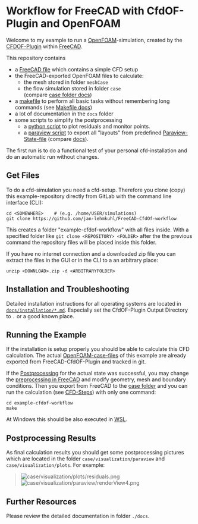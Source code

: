 Workflow for FreeCAD with CfdOF-Plugin and OpenFOAM
=================================================================

Welcome to my example to run a [OpenFOAM]-simulation, created by the [CFDOF-Plugin] within [FreeCAD]. 

This repository contains
* a [FreeCAD file](freecad-cfd.FCStd) which contains a simple CFD setup 
* the FreeCAD-exported OpenFOAM files to calculate: 
    * the mesh stored in folder `meshCase`  
    * the flow simulation stored in folder `case`  
      (compare [case folder docs](docs/howtos/case-folders.md))
* a [makefile](Makefile) to perform all basic tasks without remembering long commands 
  (see [Makefile docs](docs/howtos/makefiles.md))
* a lot of documentation in the `docs` folder  
* some scripts to simplify the postprocessing
    * a [python script](scripts/python-postprocessing.py) to plot residuals and monitor points.  
    * a [paraview script](scripts/paraview-export-all.py) to export all "layouts" from predefined [Paraview-State-file](post/paraview-state.pvsm) (compare [docs](docs/cfd-steps/postprocessing/paraview.open-3d-data.md#open-paraview-with-saved-state-file)).  


The first run is to do a functional test of your personal cfd-installation and do an automatic run without changes.  



Get Files
------------------------------------------------------------

To do a cfd-simulation you need a cfd-setup. 
Therefore you clone (copy) this example-repository directly from GitLab with the command line interface (CLI): 

    cd <SOMEWHERE>    # (e.g. /home/USER/simulations)
    git clone https://github.com/jan-lehmkuhl/FreeCAD-CfdOf-workflow

This creates a folder "example-cfdof-workflow" with all files inside. 
With a specified folder like `git clone <REPOSITORY> <FOLDER>` after the the previous command the repository files will be placed inside this folder.  

If you have no internet connection and a downloaded zip file you can extract the files in the GUI or in the CLI to a an arbitrary place: 

    unzip <DOWNLOAD>.zip -d <ARBITRARYFOLDER>



Installation and Troubleshooting
------------------------------------------------------------

Detailed installation instructions for all operating systems are located in [`docs/installation/*.md`](docs/installation/README.md). 
Especially set the CfdOF-Plugin Output Directory to `.` or a good known place. 



Running the Example
------------------------------------------------------------

If the installation is setup properly you should be able to calculate this CFD calculation. 
The actual [OpenFOAM-case-files](docs/howtos/case-folders.md) of this example are already exported from FreeCAD-CfdOF-Plugin and tracked in git.  

If the [Postprocessing](#postprocessing-results) for the actual state was successful, 
you may change the [preprocessing in FreeCAD](docs/cfd-steps/preprocessing/README.md) 
and modify geometry, mesh and boundary conditions. 
Then you export from FreeCAD to the [case folder](docs/howtos/case-folders.md) and 
you can run the calculation (see [CFD-Steps](docs/cfd-steps/README.md)) with only one command:  

    cd example-cfdof-workflow
    make


At Windows this should be also executed in [WSL](docs/installation-instructions/openfoam.md#option-1-windows-subsystem-for-linux-wsl).  



Postprocessing Results
------------------------------------------------------------

As final calculation results you should get some postprocessing pictures which are located in the folder `case/visualization/paraview` and `case/visualization/plots`. 
For example:  

> ![case/visualization/plots/residuals.png](case/visualization/plots/residuals.png)  
> ![case/visualization/paraview/renderView4.png](case/visualization/paraview/renderView4.png)  




Further Resources
------------------------------------------------------------

Please review the detailed documentation in folder `./docs`.



[FreeCAD]:                  https://www.freecadweb.org/
[CFDOF-Plugin]:             https://github.com/jaheyns/CfdOF
[OpenFOAM]:                 https://openfoam.org/
